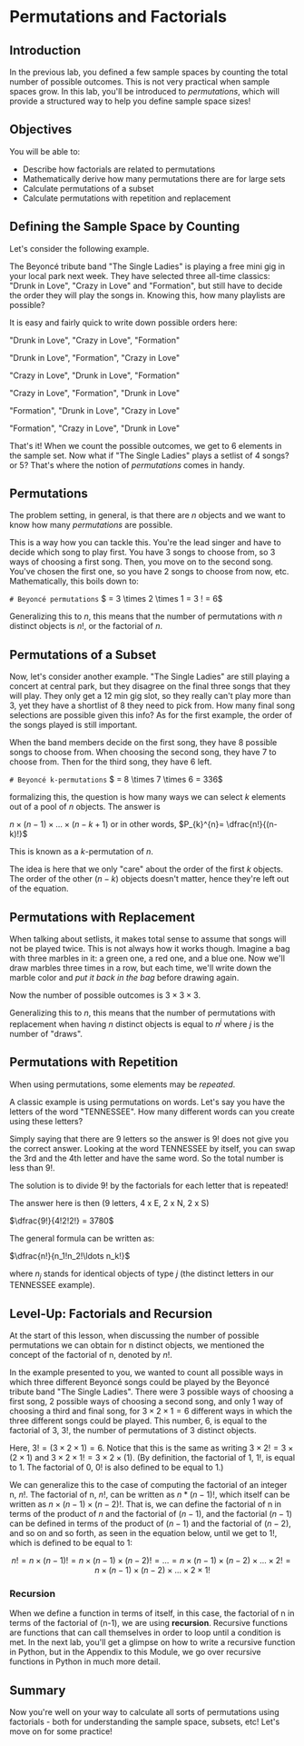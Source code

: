 # Permutations and Factorials

## Introduction

In the previous lab, you defined a few sample spaces by counting the total number of possible outcomes. This is not very practical when sample spaces grow. In this lab, you'll be introduced to *permutations*, which will provide a structured way to help you define sample space sizes!

## Objectives

You will be able to: 

* Describe how factorials are related to permutations
* Mathematically derive how many permutations there are for large sets
* Calculate permutations of a subset
* Calculate permutations with repetition and replacement

## Defining the Sample Space by Counting

Let's consider the following example.

The Beyoncé tribute band "The Single Ladies" is playing a free mini gig in your local park next week. They have selected three all-time classics: "Drunk in Love", "Crazy in Love" and "Formation", but still have to decide the order they will play the songs in. Knowing this, how many playlists are possible?

It is easy and fairly quick to write down possible orders here:

"Drunk in Love", "Crazy in Love", "Formation"

"Drunk in Love", "Formation", "Crazy in Love"

"Crazy in Love", "Drunk in Love", "Formation"

"Crazy in Love", "Formation", "Drunk in Love" 

"Formation", "Drunk in Love", "Crazy in Love"

"Formation", "Crazy in Love", "Drunk in Love"

That's it! When we count the possible outcomes, we get to 6 elements in the sample set. Now what if "The Single Ladies" plays a setlist of 4 songs? or 5? That's where the notion of *permutations* comes in handy.


## Permutations

The problem setting, in general, is that there are $n$ objects and we want to know how many *permutations* are possible.

This is a way how you can tackle this. You're the lead singer and have to decide which song to play first. You have 3 songs to choose from, so 3 ways of choosing a first song. Then, you move on to the second song. You've chosen the first one, so you have 2 songs to choose from now, etc. Mathematically, this boils down to:

`# Beyoncé permutations` $ = 3 \times 2 \times 1 = 3 ! = 6$

Generalizing this to $n$, this means that the number of permutations with $n$ distinct objects is $n!$, or the factorial of $n$.

## Permutations of a Subset

Now, let's consider another example. "The Single Ladies" are still playing a concert at central park, but they disagree on the final three songs that they will play. They only get a 12 min gig slot, so they really can't play more than 3, yet they have a shortlist of 8 they need to pick from. How many final song selections are possible given this info? As for the first example, the order of the songs played is still important.

When the band members decide on the first song, they have 8 possible songs to choose from. When choosing the second song, they have 7 to choose from. Then for the third song, they have 6 left.

`# Beyoncé k-permutations` $ = 8 \times 7 \times 6 = 336$

formalizing this, the question is how many ways we can select $k$ elements out of a pool of $n$ objects. The answer is 

$n \times (n-1) \times \ldots \times (n-k+1)$ or in other words, $P_{k}^{n}= \dfrac{n!}{(n-k)!}$

This is known as a $k$-permutation of $n$.

The idea is here that we only "care" about the order of the first $k$ objects. The order of the other $(n-k)$ objects doesn't matter, hence they're left out of the equation.

## Permutations with Replacement

When talking about setlists, it makes total sense to assume that songs will not be played twice. This is not always how it works though. Imagine a bag with three marbles in it: a green one, a red one, and a blue one. Now we'll draw marbles three times in a row, but each time, we'll write down the marble color and *put it back in the bag* before drawing again.

Now the number of possible outcomes is $3 \times 3 \times 3$.

Generalizing this to $n$, this means that the number of permutations with replacement when having $n$ distinct objects is equal to $n^j$ where $j$ is the number of "draws".

## Permutations with Repetition

When using permutations, some elements may be *repeated*.

A classic example is using permutations on words. Let's say you have the letters of the word "TENNESSEE". How many different words can you create using these letters?

Simply saying that there are 9 letters so the answer is $9!$ does not give you the correct answer. Looking at the word TENNESSEE by itself, you can swap the 3rd and the 4th letter and have the same word. So the total number is less than $9!$.

The solution is to divide $9!$ by the factorials for each letter that is repeated!

The answer here is then (9 letters, 4 x E, 2 x N, 2 x S)

$\dfrac{9!}{4!2!2!} = 3780$

The general formula can be written as:

$\dfrac{n!}{n_1!n_2!\ldots n_k!}$

where $n_j$ stands for identical objects of type $j$ (the distinct letters in our TENNESSEE example). 

## Level-Up: Factorials and Recursion 

At the start of this lesson, when discussing the number of possible permutations we can obtain for n distinct objects, we mentioned the concept of the factorial of n, denoted by $n!$. 

In the example presented to you, we wanted to count all possible ways in which three different Beyoncé songs could be played by the Beyoncé tribute band "The Single Ladies". There were 3 possible ways of choosing a first song, 2 possible ways of choosing a second song, and only 1 way of choosing a third and final song, for $3 \times 2 \times 1 = 6$ different ways in which the three different songs could be played. This number, 6, is equal to the factorial of 3, $3!$, the number of permutations of 3 distinct objects. 

Here, $3! = (3 \times 2 \times 1) = 6$. Notice that this is the same as writing $3 \times 2! = 3 \times (2 \times 1)$ and $3 \times 2 \times 1! = 3 \times 2 \times (1)$. (By definition, the factorial of 1, $1!$, is equal to 1. The factorial of 0, $0!$ is also defined to be equal to 1.)

We can generalize this to the case of computing the factorial of an integer n, $n!$. The factorial of n, $n!$, can be written as $n * (n-1)!$, which itself can be written as $n \times (n-1) \times (n-2)!$. That is, we can define the factorial of n in terms of the product of $n$ and the factorial of $(n-1)$, and the factorial $(n-1)$ can be defined in terms of the product of $(n-1)$ and the factorial of $(n-2)$, and so on and so forth, as seen in the equation below, until we get to $1!$, which is defined to be equal to 1: 

$$ n! = n \times (n-1)! = n \times (n-1) \times (n-2)! = \ldots = n \times (n-1) \times (n-2) \times \ldots \times 2! = n \times (n-1) \times (n-2) \times \ldots \times 2 \times 1! $$ 

### Recursion 
When we define a function in terms of itself, in this case, the factorial of n in terms of the factorial of (n-1), we are using **recursion**.  Recursive functions are functions that can call themselves in order to loop until a condition is met. In the next lab, you'll get a glimpse on how to write a recursive function in Python, but in the Appendix to this Module, we go over recursive functions in Python in much more detail.

## Summary

Now you're well on your way to calculate all sorts of permutations using factorials - both for understanding the sample space, subsets, etc! Let's move on for some practice!
